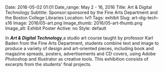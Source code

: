 Date: 2016-05-02 01:01 
Date_range: May 2 - 16, 2016
Title: Art & Digital Technology 
Subtitle: 
Sponsor:sponsored by the Fine Arts Department and the Boston College Libraries
Location: lvl1
Tags: exhibit
Slug: art-dig-tech-s16 
Image: 2016/05-art.png
Image_thumb: 2016/05-art-thumb.png
Image_alt: Exhibit Poster
Active: no
Style: default

In<em> <strong>Art &amp; Digital Technology</strong></em>,<strong></strong>a studio   art course taught by professor Karl Baden from the Fine Arts Department,   students combine text and image to produce a variety of design and   art-oriented pieces, including book and magazine spreads, posters,   advertisements and CD covers, using Adobe Photoshop and Illustrator as   creative tools. This exhibition consists of excerpts from   the students' final projects.